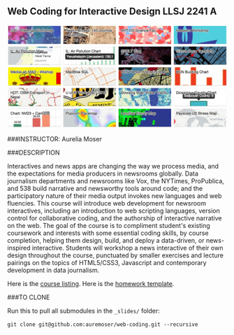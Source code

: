 ## Web Coding for Interactive Design LLSJ 2241 A

![Visualization Examples](https://raw.githubusercontent.com/auremoser/web-coding/master/_imgs/blocks.jpg)

###INSTRUCTOR:
Aurelia Moser

###DESCRIPTION

Interactives and news apps are changing the way we process media, and the expectations for media producers in newsrooms globally. Data journalism departments and newsrooms like Vox, the NYTimes, ProPublica, and 538 build narrative and newsworthy tools around code; and the participatory nature of their media output invokes new languages and web fluencies. This course will introduce web development for newsroom interactives, including an introduction to web scripting languages, version control for collaborative coding, and the authorship of interactive narrative on the web. The goal of the course is to compliment student's existing coursework and interests with some essential coding skills, by course completion, helping them design, build, and deploy a data-driven, or news-inspired interactive. Students will workshop a news interactive of their own design throughout the course, punctuated by smaller exercises and lecture pairings on the topics of HTML5/CSS3, Javascript and contemporary development in data journalism.

Here is the [course listing](http://www.lang.edu/courses/coursedesc.cfm?TERM=201510&ID=7555).
Here is the [homework template](https://gist.github.com/auremoser/9dcfac8163e7737e7b5f).

###TO CLONE

Run this to pull all submodules in the `_slides/` folder:

```
git clone git@github.com:auremoser/web-coding.git --recursive
```